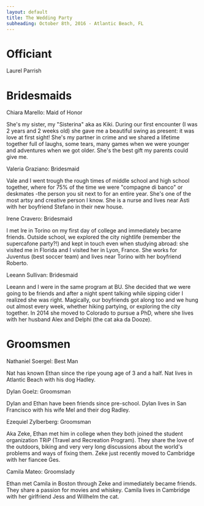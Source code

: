 ```yaml
---
layout: default
title: The Wedding Party
subheading: October 8th, 2016 - Atlantic Beach, FL
---
```



# Officiant

Laurel Parrish



# Bridesmaids

Chiara Marello: Maid of Honor

She's my sister, my "Sisterina" aka as Kiki. During our first encounter (I was 2 years and 2 weeks old) she gave me a beautiful 
swing as present: it was love at first sight! She's my partner in crime and we shared a lifetime together full of laughs, some tears,
many games when we were younger and adventures when we got older. She's the best gift my parents could give me.


Valeria Graziano: Bridesmaid

Vale and I went trough the rough times of middle school and high school together, where for 75% of the time we were "compagne di banco"
or deskmates -the person you sit next to for an entire year. She's one of the most artsy and creative person I know. She is a nurse and
lives near Asti with her boyfriend Stefano in their new house.


Irene Cravero: Bridesmaid

I met Ire in Torino on my first day of college and immediately became friends. Outside school, we explored the city nightlife (remember
the supercafone party?!) and kept in touch even when studying abroad: she visited me in Florida and I visited her in Lyon, France. She 
works for Juventus (best soccer team) and lives near Torino with her boyfriend Roberto.


Leeann Sullivan: Bridesmaid

Leeann and I were in the same program at BU. She decided that we were going to be friends and after a night spent talking while sipping 
cider I realized she was right. Magically, our boyfriends got along too and we hung out almost every week, whether hiking
partying, or exploring the city together. In 2014 she moved to Colorado to pursue a PhD, where she lives with her husband Alex and 
Delphi (the cat aka da Dooze).


# Groomsmen

Nathaniel Soergel: Best Man 

Nat has known Ethan since the ripe young age of 3 and a half. Nat lives in Atlantic Beach with his dog Hadley.


Dylan Goelz: Groomsman

Dylan and Ethan have been friends since pre-school. Dylan lives in San Francisco with his wife Mel and their dog Radley.


Ezequiel Zylberberg: Groomsman

Aka Zeke, Ethan met him in college when they both joined the student organization TRiP (Travel and Recreation Program). They share the love of the outdoors, biking and very very long discussions about the world's problems and ways of fixing them. Zeke just recently moved to Cambridge with her fiancee Ges.


Camila Mateo: Groomslady

Ethan met Camila in Boston through Zeke and immediately became friends. They share a passion for movies and whiskey. Camila lives in Cambridge with her girlfriend Jess and Willhelm the cat. 
